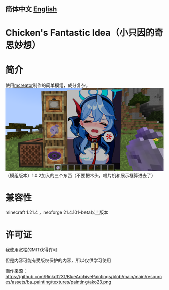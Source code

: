 ## 简体中文 [English](https://github.com/xjjakm/Chicken-s-Fantastic-Idea/blob/main/README_en-us.md)
# Chicken's Fantastic Idea（小只因的奇思妙想）
# 简介
使用[mcreator](https://github.com/MCreator/MCreator)制作的简单模组，成分复杂。
![1.0.2版本加入的东西](https://github.com/xjjakm/Chicken-s-Fantastic-Idea/blob/main/Gallery/2025-03-21_20.07.26.png)
（模组版本）1.0.2加入的三个东西（不要把木头，唱片机和展示框算进去了）

# 兼容性
minecraft 1.21.4 ，neoforge 21.4.101-beta以上版本

# 许可证
我使用宽松的MIT获得许可

但是内容可能有受版权保护的内容，所以仅供学习使用

画作来源：https://github.com/Rinko1231/BlueArchivePaintings/blob/main/main/resources/assets/ba_painting/textures/painting/ako23.png
